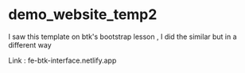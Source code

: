 # demo_website_temp2

I saw this template on btk's bootstrap lesson , I did the similar but in a different way

Link : fe-btk-interface.netlify.app
